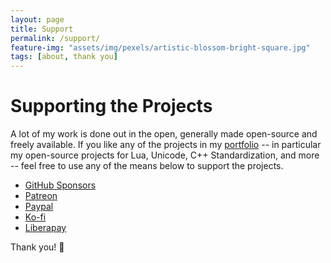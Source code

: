 ```yaml
---
layout: page
title: Support
permalink: /support/
feature-img: "assets/img/pexels/artistic-blossom-bright-square.jpg"
tags: [about, thank you]
---
```


# Supporting the Projects

A lot of my work is done out in the open, generally made open-source and freely available. If you like any of the projects in my [portfolio](/portfolio) -- in particular my open-source projects for Lua, Unicode, C++ Standardization, and more -- feel free to use any of the means below to support the projects.

- [GitHub Sponsors](https://github.com/users/ThePhD/sponsorship)
- [Patreon](https://www.patreon.com/thephd)
- [Paypal](https://www.paypal.me/LMeneide)
- [Ko-fi](https://ko-fi.com/thephd)
- [Liberapay](https://liberapay.com/ThePhD)

Thank you! 💚
